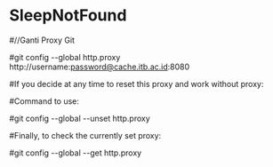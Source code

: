 # SleepNotFound

#//Ganti Proxy Git

#git config --global http.proxy http://username:password@cache.itb.ac.id:8080

#If you decide at any time to reset this proxy and work without proxy:

#Command to use:

#git config --global --unset http.proxy

#Finally, to check the currently set proxy:

#git config --global --get http.proxy

